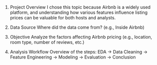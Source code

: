 1. Project Overview
   I chose this topic because Airbnb is a widely used platform, and understanding how various features influence listing prices can be valuable for both hosts and analysts.

2. Data Source
   Where did the data come from? (e.g., Inside Airbnb)

3. Objective
   Analyze the factors affecting Airbnb pricing (e.g., location, room type, number of reviews, etc.)

4. Analysis Workflow
   Overview of the steps: EDA → Data Cleaning → Feature Engineering → Modeling → Evaluation → Conclusion
